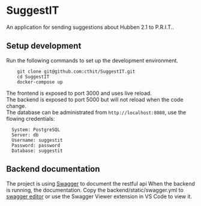 # SuggestIT

An application for sending suggestions about Hubben 2.1 to P.R.I.T..

## Setup development

Run the following commands to set up the development environment.

```
    git clone git@github.com:cthit/SuggestIT.git
    cd SuggestIT
    docker-compose up
```

The frontend is exposed to port 3000 and uses live reload.  
The backend is exposed to port 5000 but will not reload when the code change.  
The database can be administrated from `http://localhost:8080`, use the flowing credentials:

```
  System: PostgreSQL
  Server: db
  Username: suggestit
  Password: password
  Database: suggestit
```

## Backend documentation

The project is using [Swagger](http://swagger.io/) to document the restful api When the backend is running, the documentation. Copy the backend/static/swagger.yml to [swagger editor](http://editor.swagger.io/) or use the Swagger Viewer extension in VS Code to view it.
